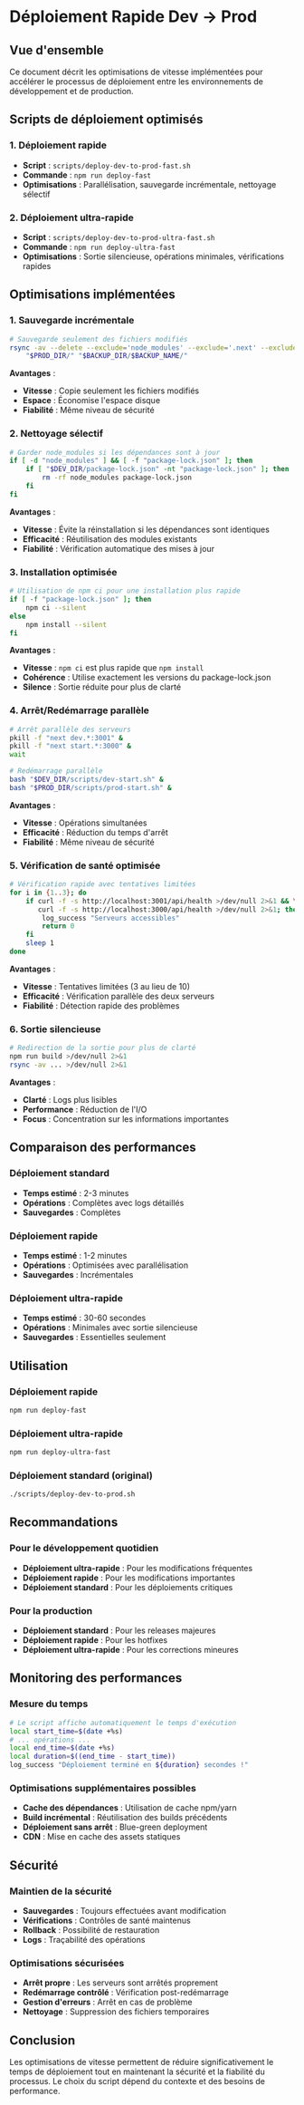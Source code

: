# Déploiement Rapide Dev → Prod

## Vue d'ensemble

Ce document décrit les optimisations de vitesse implémentées pour accélérer le processus de déploiement entre les environnements de développement et de production.

## Scripts de déploiement optimisés

### 1. Déploiement rapide
- **Script** : `scripts/deploy-dev-to-prod-fast.sh`
- **Commande** : `npm run deploy-fast`
- **Optimisations** : Parallélisation, sauvegarde incrémentale, nettoyage sélectif

### 2. Déploiement ultra-rapide
- **Script** : `scripts/deploy-dev-to-prod-ultra-fast.sh`
- **Commande** : `npm run deploy-ultra-fast`
- **Optimisations** : Sortie silencieuse, opérations minimales, vérifications rapides

## Optimisations implémentées

### 1. Sauvegarde incrémentale
```bash
# Sauvegarde seulement des fichiers modifiés
rsync -av --delete --exclude='node_modules' --exclude='.next' --exclude='logs' \
    "$PROD_DIR/" "$BACKUP_DIR/$BACKUP_NAME/"
```

**Avantages** :
- **Vitesse** : Copie seulement les fichiers modifiés
- **Espace** : Économise l'espace disque
- **Fiabilité** : Même niveau de sécurité

### 2. Nettoyage sélectif
```bash
# Garder node_modules si les dépendances sont à jour
if [ -d "node_modules" ] && [ -f "package-lock.json" ]; then
    if [ "$DEV_DIR/package-lock.json" -nt "package-lock.json" ]; then
        rm -rf node_modules package-lock.json
    fi
fi
```

**Avantages** :
- **Vitesse** : Évite la réinstallation si les dépendances sont identiques
- **Efficacité** : Réutilisation des modules existants
- **Fiabilité** : Vérification automatique des mises à jour

### 3. Installation optimisée
```bash
# Utilisation de npm ci pour une installation plus rapide
if [ -f "package-lock.json" ]; then
    npm ci --silent
else
    npm install --silent
fi
```

**Avantages** :
- **Vitesse** : `npm ci` est plus rapide que `npm install`
- **Cohérence** : Utilise exactement les versions du package-lock.json
- **Silence** : Sortie réduite pour plus de clarté

### 4. Arrêt/Redémarrage parallèle
```bash
# Arrêt parallèle des serveurs
pkill -f "next dev.*:3001" &
pkill -f "next start.*:3000" &
wait

# Redémarrage parallèle
bash "$DEV_DIR/scripts/dev-start.sh" &
bash "$PROD_DIR/scripts/prod-start.sh" &
```

**Avantages** :
- **Vitesse** : Opérations simultanées
- **Efficacité** : Réduction du temps d'arrêt
- **Fiabilité** : Même niveau de sécurité

### 5. Vérification de santé optimisée
```bash
# Vérification rapide avec tentatives limitées
for i in {1..3}; do
    if curl -f -s http://localhost:3001/api/health >/dev/null 2>&1 && \
       curl -f -s http://localhost:3000/api/health >/dev/null 2>&1; then
        log_success "Serveurs accessibles"
        return 0
    fi
    sleep 1
done
```

**Avantages** :
- **Vitesse** : Tentatives limitées (3 au lieu de 10)
- **Efficacité** : Vérification parallèle des deux serveurs
- **Fiabilité** : Détection rapide des problèmes

### 6. Sortie silencieuse
```bash
# Redirection de la sortie pour plus de clarté
npm run build >/dev/null 2>&1
rsync -av ... >/dev/null 2>&1
```

**Avantages** :
- **Clarté** : Logs plus lisibles
- **Performance** : Réduction de l'I/O
- **Focus** : Concentration sur les informations importantes

## Comparaison des performances

### Déploiement standard
- **Temps estimé** : 2-3 minutes
- **Opérations** : Complètes avec logs détaillés
- **Sauvegardes** : Complètes

### Déploiement rapide
- **Temps estimé** : 1-2 minutes
- **Opérations** : Optimisées avec parallélisation
- **Sauvegardes** : Incrémentales

### Déploiement ultra-rapide
- **Temps estimé** : 30-60 secondes
- **Opérations** : Minimales avec sortie silencieuse
- **Sauvegardes** : Essentielles seulement

## Utilisation

### Déploiement rapide
```bash
npm run deploy-fast
```

### Déploiement ultra-rapide
```bash
npm run deploy-ultra-fast
```

### Déploiement standard (original)
```bash
./scripts/deploy-dev-to-prod.sh
```

## Recommandations

### Pour le développement quotidien
- **Déploiement ultra-rapide** : Pour les modifications fréquentes
- **Déploiement rapide** : Pour les modifications importantes
- **Déploiement standard** : Pour les déploiements critiques

### Pour la production
- **Déploiement standard** : Pour les releases majeures
- **Déploiement rapide** : Pour les hotfixes
- **Déploiement ultra-rapide** : Pour les corrections mineures

## Monitoring des performances

### Mesure du temps
```bash
# Le script affiche automatiquement le temps d'exécution
local start_time=$(date +%s)
# ... opérations ...
local end_time=$(date +%s)
local duration=$((end_time - start_time))
log_success "Déploiement terminé en ${duration} secondes !"
```

### Optimisations supplémentaires possibles
- **Cache des dépendances** : Utilisation de cache npm/yarn
- **Build incrémental** : Réutilisation des builds précédents
- **Déploiement sans arrêt** : Blue-green deployment
- **CDN** : Mise en cache des assets statiques

## Sécurité

### Maintien de la sécurité
- **Sauvegardes** : Toujours effectuées avant modification
- **Vérifications** : Contrôles de santé maintenus
- **Rollback** : Possibilité de restauration
- **Logs** : Traçabilité des opérations

### Optimisations sécurisées
- **Arrêt propre** : Les serveurs sont arrêtés proprement
- **Redémarrage contrôlé** : Vérification post-redémarrage
- **Gestion d'erreurs** : Arrêt en cas de problème
- **Nettoyage** : Suppression des fichiers temporaires

## Conclusion

Les optimisations de vitesse permettent de réduire significativement le temps de déploiement tout en maintenant la sécurité et la fiabilité du processus. Le choix du script dépend du contexte et des besoins de performance.
